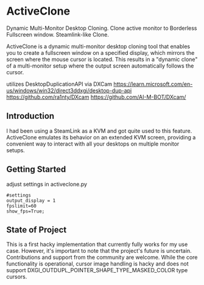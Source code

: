 # ActiveClone
Dynamic Multi-Monitor Desktop Cloning. Clone active monitor to Borderless Fullscreen window. Steamlink-like Clone.

ActiveClone is a dynamic multi-monitor desktop cloning tool that enables you to create a fullscreen window on a specified display, which mirrors the screen where the mouse cursor is located. This results in a "dynamic clone" of a multi-monitor setup where the output screen automatically follows the cursor.

utilizes DesktopDuplicationAPI via DXCam
 https://learn.microsoft.com/en-us/windows/win32/direct3ddxgi/desktop-dup-api
 https://github.com/ra1nty/DXcam
 https://github.com/AI-M-BOT/DXcam/
 
## Introduction
I had been using a SteamLink as a KVM and got quite used to this feature. ActiveClone emulates its behavior on an extended KVM screen, providing a convenient way to interact with all your desktops on multiple monitor setups.

## Getting Started
adjust settings in activeclone.py
```
#settings
output_display = 1
fpslimit=60
show_fps=True;
```

## State of Project

This is a first hacky implementation that currently fully works for my use case. However, it's important to note that the project's future is uncertain. Contributions and support from the community are welcome.
While the core functionality is operational, cursor image handling is hacky and does not support DXGI_OUTDUPL_POINTER_SHAPE_TYPE_MASKED_COLOR type cursors.
